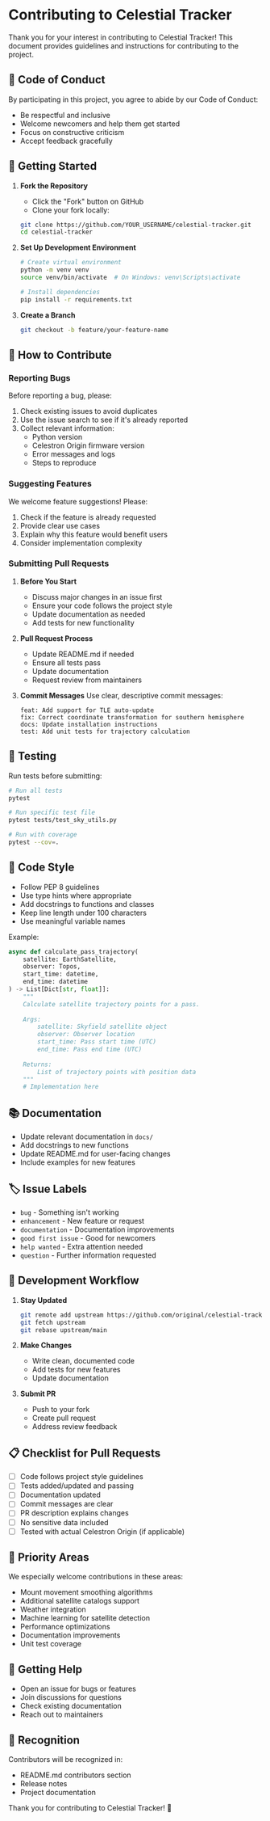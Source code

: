 # Contributing to Celestial Tracker

Thank you for your interest in contributing to Celestial Tracker! This document provides guidelines and instructions for contributing to the project.

## 🤝 Code of Conduct

By participating in this project, you agree to abide by our Code of Conduct:
- Be respectful and inclusive
- Welcome newcomers and help them get started
- Focus on constructive criticism
- Accept feedback gracefully

## 🚀 Getting Started

1. **Fork the Repository**
   - Click the "Fork" button on GitHub
   - Clone your fork locally:
   ```bash
   git clone https://github.com/YOUR_USERNAME/celestial-tracker.git
   cd celestial-tracker
   ```

2. **Set Up Development Environment**
   ```bash
   # Create virtual environment
   python -m venv venv
   source venv/bin/activate  # On Windows: venv\Scripts\activate
   
   # Install dependencies
   pip install -r requirements.txt
   ```

3. **Create a Branch**
   ```bash
   git checkout -b feature/your-feature-name
   ```

## 📝 How to Contribute

### Reporting Bugs

Before reporting a bug, please:
1. Check existing issues to avoid duplicates
2. Use the issue search to see if it's already reported
3. Collect relevant information:
   - Python version
   - Celestron Origin firmware version
   - Error messages and logs
   - Steps to reproduce

### Suggesting Features

We welcome feature suggestions! Please:
1. Check if the feature is already requested
2. Provide clear use cases
3. Explain why this feature would benefit users
4. Consider implementation complexity

### Submitting Pull Requests

1. **Before You Start**
   - Discuss major changes in an issue first
   - Ensure your code follows the project style
   - Update documentation as needed
   - Add tests for new functionality

2. **Pull Request Process**
   - Update README.md if needed
   - Ensure all tests pass
   - Update documentation
   - Request review from maintainers

3. **Commit Messages**
   Use clear, descriptive commit messages:
   ```
   feat: Add support for TLE auto-update
   fix: Correct coordinate transformation for southern hemisphere
   docs: Update installation instructions
   test: Add unit tests for trajectory calculation
   ```

## 🧪 Testing

Run tests before submitting:
```bash
# Run all tests
pytest

# Run specific test file
pytest tests/test_sky_utils.py

# Run with coverage
pytest --cov=.
```

## 📏 Code Style

- Follow PEP 8 guidelines
- Use type hints where appropriate
- Add docstrings to functions and classes
- Keep line length under 100 characters
- Use meaningful variable names

Example:
```python
async def calculate_pass_trajectory(
    satellite: EarthSatellite,
    observer: Topos,
    start_time: datetime,
    end_time: datetime
) -> List[Dict[str, float]]:
    """
    Calculate satellite trajectory points for a pass.
    
    Args:
        satellite: Skyfield satellite object
        observer: Observer location
        start_time: Pass start time (UTC)
        end_time: Pass end time (UTC)
        
    Returns:
        List of trajectory points with position data
    """
    # Implementation here
```

## 📚 Documentation

- Update relevant documentation in `docs/`
- Add docstrings to new functions
- Update README.md for user-facing changes
- Include examples for new features

## 🏷️ Issue Labels

- `bug` - Something isn't working
- `enhancement` - New feature or request
- `documentation` - Documentation improvements
- `good first issue` - Good for newcomers
- `help wanted` - Extra attention needed
- `question` - Further information requested

## 🔄 Development Workflow

1. **Stay Updated**
   ```bash
   git remote add upstream https://github.com/original/celestial-tracker.git
   git fetch upstream
   git rebase upstream/main
   ```

2. **Make Changes**
   - Write clean, documented code
   - Add tests for new features
   - Update documentation

3. **Submit PR**
   - Push to your fork
   - Create pull request
   - Address review feedback

## 📋 Checklist for Pull Requests

- [ ] Code follows project style guidelines
- [ ] Tests added/updated and passing
- [ ] Documentation updated
- [ ] Commit messages are clear
- [ ] PR description explains changes
- [ ] No sensitive data included
- [ ] Tested with actual Celestron Origin (if applicable)

## 🎯 Priority Areas

We especially welcome contributions in these areas:
- Mount movement smoothing algorithms
- Additional satellite catalogs support
- Weather integration
- Machine learning for satellite detection
- Performance optimizations
- Documentation improvements
- Unit test coverage

## 💬 Getting Help

- Open an issue for bugs or features
- Join discussions for questions
- Check existing documentation
- Reach out to maintainers

## 🙏 Recognition

Contributors will be recognized in:
- README.md contributors section
- Release notes
- Project documentation

Thank you for contributing to Celestial Tracker! 🌟
